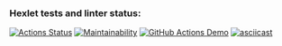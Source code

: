 ### Hexlet tests and linter status:
[![Actions Status](https://github.com/Evgeniy3/frontend-project-lvl1/workflows/hexlet-check/badge.svg)](https://github.com/Evgeniy3/frontend-project-lvl1/actions)
[![Maintainability](https://api.codeclimate.com/v1/badges/a99a88d28ad37a79dbf6/maintainability)](https://codeclimate.com/github/codeclimate/codeclimate/maintainability)
[![GitHub Actions Demo](https://github.com/Evgeniy3/frontend-project-lvl1/actions/workflows/github-actions-demo.yml/badge.svg)](https://github.com/Evgeniy3/frontend-project-lvl1/actions/workflows/github-actions-demo.yml)
 [![asciicast](https://asciinema.org/a/486279.svg)](https://asciinema.org/a/486279)